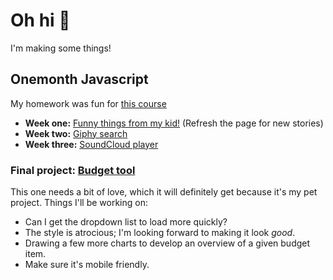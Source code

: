 # Oh hi :wave:

I'm making some things!

## Onemonth Javascript
My homework was fun for [this course](https://onemonth.com/courses/javascript)

* **Week one:** [Funny things from my kid!](/projects/onemonth%20javascript/week%201/my%20random%20storytime/index.html) (Refresh the page for new stories)
* **Week two:** [Giphy search](/projects/onemonth%20javascript/week%202/GiphySearch/index.html)
* **Week three:** [SoundCloud player](/projects/onemonth%20javascript/week%203/SoundCloudPlayer/index.html)

### Final project: [Budget tool](/projects/onemonth%20javascript/week%204/js%20budget%20tool/index.html)
This one needs a bit of love, which it will definitely get because it's my pet project. Things I'll be working on:
* Can I get the dropdown list to load more quickly?
* The style is atrocious; I'm looking forward to making it look *good*.
* Drawing a few more charts to develop an overview of a given budget item.
* Make sure it's mobile friendly.
